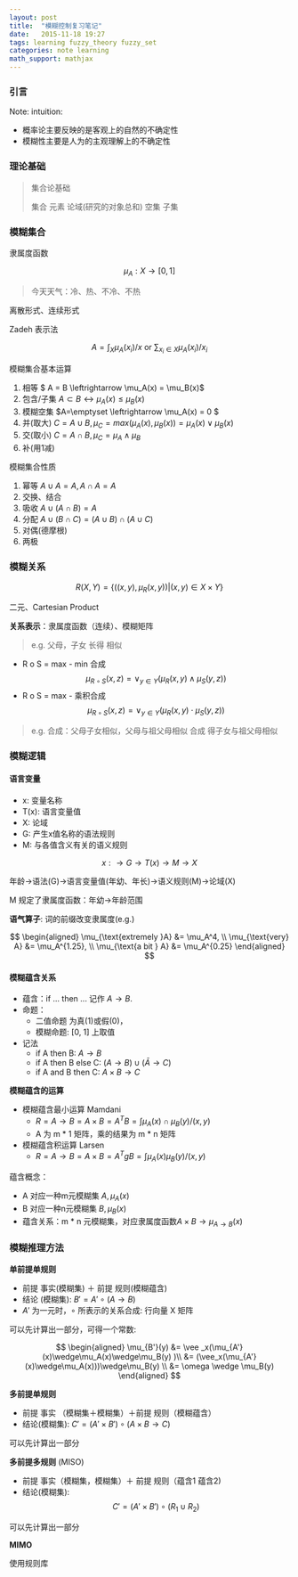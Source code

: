 ```yaml
---
layout: post
title:  "模糊控制复习笔记"
date:   2015-11-18 19:27
tags: learning fuzzy_theory fuzzy_set 
categories: note learning
math_support: mathjax
---
```


### 引言

Note: intuition:

* 概率论主要反映的是客观上的自然的不确定性
* 模糊性主要是人为的主观理解上的不确定性

### 理论基础

> 集合论基础
> 
> 集合 元素 论域(研究的对象总和) 空集 子集

### 模糊集合

隶属度函数

$$\mu_A:X\to [0,1]$$

> 今天天气：冷、热、不冷、不热

离散形式、连续形式

Zadeh 表示法

$$A = \int_X\mu_A(x_i)/x \text{ or } \sum_{x_i\in X}\mu_A(x_i)/x_i$$

模糊集合基本运算

1. 相等 $ A = B \leftrightarrow \mu_A(x) = \mu_B(x)$
2. 包含/子集 $A\subset B \leftrightarrow \mu_A(x)\leq\mu_B(x)$
3. 模糊空集 $A=\emptyset \leftrightarrow \mu_A(x) = 0 $
4. 并(取大) $C = A\cup B, \mu_C=max(\mu_A(x),\mu_B(x)) = \mu_A(x)\vee\mu_B(x)$
5. 交(取小) $C = A\cap B, \mu_C=\mu_A\wedge\mu_B$
6. 补(用1减)

模糊集合性质

1. 幂等 $A\cup A = A, A\cap A = A$
2. 交换、结合 
3. 吸收 $A\cup (A\cap B) = A$
4. 分配 $A\cup (B\cap C) = (A\cup B)\cap(A\cup C)$
5. 对偶(德摩根)
6. 两极

### 模糊关系

$$ R(X,Y)=\{((x,y), \mu_R(x,y)) \vert (x,y)\in X\times Y\} $$

二元、Cartesian Product

**关系表示**：隶属度函数（连续）、模糊矩阵

> e.g. 父母，子女 长得 相似

* R o S = max - min 合成 $$\mu_{R\circ S}(x,z)=\vee_{y\in Y}(\mu_R(x,y)\wedge\mu_S(y,z))$$
* R o S = max - 乘积合成 $$\mu_{R\circ S}(x,z)=\vee_{y\in Y}(\mu_R(x,y)\cdot\mu_S(y,z))$$

> e.g. 合成：父母子女相似，父母与祖父母相似 合成 得子女与祖父母相似

### 模糊逻辑

#### 语言变量

* x: 变量名称
* T(x): 语言变量值
* X: 论域
* G: 产生x值名称的语法规则
* M: 与各值含义有关的语义规则

$$x:\to G \to T(x) \to M \to X$$

年龄->语法(G)->语言变量值(年幼、年长)->语义规则(M)->论域(X)

M 规定了隶属度函数：年幼->年龄范围

**语气算子**: 词的前缀改变隶属度(e.g.)

$$
\begin{aligned}
\mu_{\text{extremely }A} &= \mu_A^4, \\
\mu_{\text{very} A} &= \mu_A^{1.25}, \\
\mu_{\text{a bit } A} &= \mu_A^{0.25}
\end{aligned}
$$

#### 模糊蕴含关系

* 蕴含：if ... then ... 记作 $A\to B$.
* 命题：
  * 二值命题 为真(1)或假(0)，
  * 模糊命题: [0, 1] 上取值
* 记法
  * if A then B: $A\to B$
  * if A then B else C: $(A\to B)\cup(\bar A\to C)$
  * if A and B then C: $A\times B \to C$

**模糊蕴含的运算**

* 模糊蕴含最小运算 Mamdani
  * $R = A\to B = A\times B = A^TB = \int\mu_A(x)\cap \mu_B(y) /(x,y)$
  * A 为 m * 1 矩阵，乘的结果为 m * n 矩阵
* 模糊蕴含积运算 Larsen
  * $R = A\to B = A\times B = A^Tg B = \int\mu_A(x)\mu_B(y) /(x,y)$

蕴含概念：

* A 对应一种m元模糊集 $A, \mu_A(x)$
* B 对应一种n元模糊集 $B, \mu_B(x)$
* 蕴含关系：m * n 元模糊集，对应隶属度函数$A\times B \to \mu_{A\to B}(x)$

### 模糊推理方法

**单前提单规则**

* 前提 事实(模糊集) ＋ 前提 规则(模糊蕴含)
* 结论 (模糊集): $B' = A' \circ (A \to B)$
* $A'$ 为一元时，$\circ$ 所表示的关系合成: 行向量 X 矩阵

可以先计算出一部分，可得一个常数:

$$
\begin{aligned}
\mu_{B'}(y) &= \vee _x(\mu_{A'}(x)\wedge\mu_A(x)\wedge\mu_B(y) )\\
&= (\vee_x(\mu_{A'}(x)\wedge\mu_A(x)))\wedge\mu_B(y) \\
&= \omega \wedge \mu_B(y)
\end{aligned}
$$

**多前提单规则**

* 前提 事实 （模糊集＋模糊集）＋前提 规则（模糊蕴含）
* 结论(模糊集): $C' = (A'\times B')\circ(A\times B\to C)$

可以先计算出一部分

**多前提多规则** (MISO)

* 前提 事实（模糊集，模糊集）＋ 前提 规则（蕴含1 蕴含2)
* 结论(模糊集): $$C'=(A'\times B')\circ(R_1\cup R_2)$$

可以先计算出一部分

**MIMO**

使用规则库

